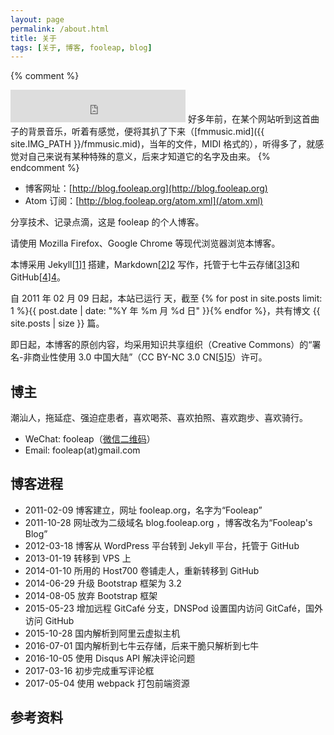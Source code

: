 ```yaml
---
layout: page
permalink: /about.html
title: 关于
tags: [关于, 博客, fooleap, blog]
---
```


{% comment %}
<iframe frameborder="no" border="0" marginwidth="0" marginheight="0" height="52" style="width:280px;margin:0;" src="http://music.163.com/outchain/player?type=2&id=165614&auto=0&height=32"></iframe>
好多年前，在某个网站听到这首曲子的背景音乐，听着有感觉，便将其扒了下来（[fmmusic.mid]({{ site.IMG_PATH }}/fmmusic.mid)，当年的文件，MIDI 格式的），听得多了，就感觉对自己来说有某种特殊的意义，后来才知道它的名字及由来。
{% endcomment %}

* 博客网址：[http://blog.fooleap.org](http://blog.fooleap.org)
* Atom 订阅：[http://blog.fooleap.org/atom.xml](/atom.xml)

分享技术、记录点滴，这是 fooleap 的个人博客。

请使用 Mozilla Firefox、Google Chrome 等现代浏览器浏览本博客。

本博采用 Jekyll[[1]][1] 搭建，Markdown[[2]][2] 写作，托管于七牛云存储[[3]][3]和GitHub[[4]][4]。 

自 2011 年 02 月 09 日起，本站已运行 <script>document.write(Math.floor((Date.now() / 1000 - {{ "2011-02-09" | date: "%s"}})/ (60 * 60 * 24)));</script> 天，截至 {% for post in site.posts limit: 1 %}{{ post.date |  date: "%Y 年 %m 月 %d 日" }}{% endfor %}，共有博文 {{ site.posts | size }} 篇。

即日起，本博客的原创内容，均采用知识共享组织（Creative Commons）的“署名-非商业性使用 3.0 中国大陆”（CC BY-NC 3.0 CN[[5]][5]）许可。

## 博主

潮汕人，拖延症、强迫症患者，喜欢喝茶、喜欢拍照、喜欢跑步、喜欢骑行。

* WeChat: fooleap（[微信二维码](http://blog.fooleap.org/wechat?qrcode/1)）
* Email: fooleap(at)gmail.com

## 博客进程

* 2011-02-09 博客建立，网址 fooleap.org，名字为“Fooleap”
* 2011-10-28 网址改为二级域名 blog.fooleap.org ，博客改名为“Fooleap&#039;s Blog”
* 2012-03-18 博客从 WordPress 平台转到 Jekyll 平台，托管于 GitHub
* 2013-01-19 转移到 VPS 上
* 2014-01-10 所用的 Host700 卷铺走人，重新转移到 GitHub
* 2014-06-29 升级 Bootstrap 框架为 3.2 
* 2014-08-05 放弃 Bootstrap 框架
* 2015-05-23 增加远程 GitCafé 分支，DNSPod 设置国内访问 GitCafé，国外访问 GitHub
* 2015-10-28 国内解析到阿里云虚拟主机
* 2016-07-01 国内解析到七牛云存储，后来干脆只解析到七牛
* 2016-10-05 使用 Disqus API 解决评论问题
* 2017-03-16 初步完成重写评论框 
* 2017-05-04 使用 webpack 打包前端资源

## 参考资料

[1]: http://jekyllrb.com/ "Jekyll"
[2]: http://daringfireball.net/projects/markdown/ "Markdown"
[3]: http://www.qiniu.com "七牛云存储"
[4]: https://github.com/ "GitHub"
[5]: http://creativecommons.org/licenses/by-nc/3.0/cn/ "署名-非商业性使用 3.0 中国大陆"
